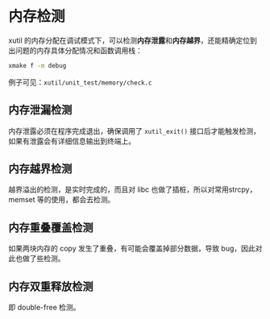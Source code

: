 # 内存检测

xutil 的内存分配在调试模式下，可以检测**内存泄露**和**内存越界**，还能精确定位到出问题的内存具体分配情况和函数调用栈：

```bash
xmake f -m debug
```

例子可见：`xutil/unit_test/memory/check.c`

## 内存泄漏检测

内存泄露必须在程序完成退出，确保调用了 `xutil_exit()` 接口后才能触发检测，如果有泄露会有详细信息输出到终端上。

## 内存越界检测

越界溢出的检测，是实时完成的，而且对 libc 也做了插桩，所以对常用strcpy，memset 等的使用，都会去检测。

## 内存重叠覆盖检测

如果两块内存的 copy 发生了重叠，有可能会覆盖掉部分数据，导致 bug，因此对此也做了些检测。

## 内存双重释放检测

即 double-free 检测。
